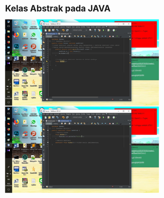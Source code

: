 Kelas Abstrak pada JAVA
==
![alt text](https://github.com/ABIDINADIPRASETYO/Tahap-2-divisi-Mobile/blob/master/SS%20Java/Kelas%20abstrak/kelasabstrak.jpg "Class Child")
![alt text](https://github.com/ABIDINADIPRASETYO/Tahap-2-divisi-Mobile/blob/master/SS%20Java/Kelas%20abstrak/kelasabstrak1.jpg "Class Parrent")
